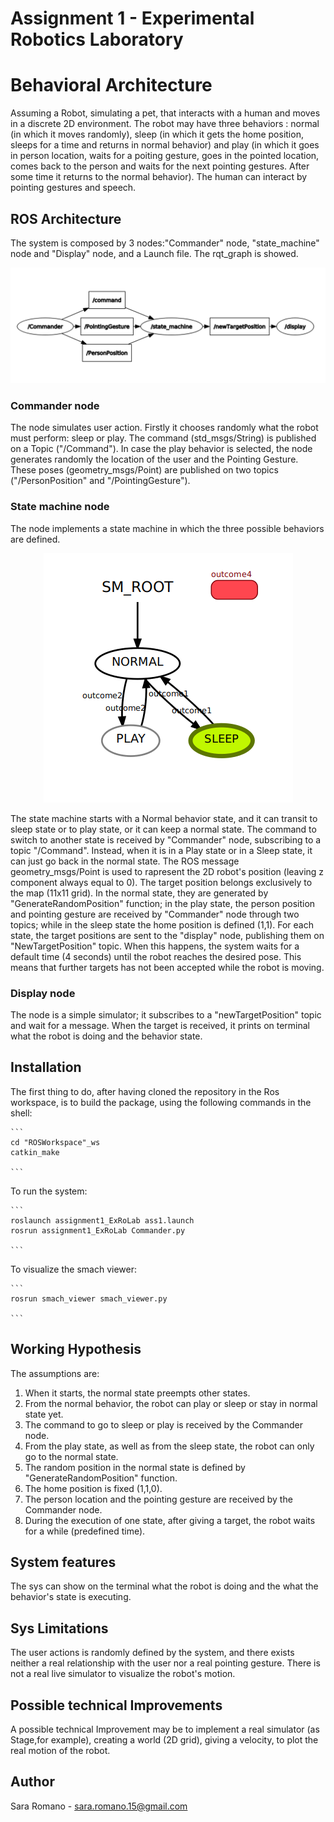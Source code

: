 # Assignment 1 - Experimental Robotics Laboratory 
# Behavioral Architecture
Assuming a Robot, simulating a pet, that interacts with a human and moves in a discrete 2D environment. 
The robot may have three behaviors : normal (in which it moves randomly), sleep (in which it gets the home position, sleeps for a time and returns in normal behavior) and play (in which it goes in person location, waits for a poiting gesture, goes in the pointed location, comes back to the person and waits for the next pointing gestures. After some time it returns to the normal behavior).
The human can interact by pointing gestures and speech. 

## ROS Architecture
The system is composed by 3 nodes:"Commander" node, "state_machine" node and "Display" node, and a Launch file. 
The rqt_graph is showed.
 
<p align="center"> 
<img src="https://github.com/sararom15/Assignment1_Exp_Ro_Lab/blob/main/Images/rqt_graph2.png">
</p>

### Commander node 
The node simulates user action. 
Firstly it chooses randomly what the robot must perform: sleep or play. The command (std_msgs/String) is published on a Topic ("/Command"). 
In case the play behavior is selected, the node generates randomly the location of the user and the Pointing Gesture. 
These poses (geometry_msgs/Point) are published on two topics ("/PersonPosition" and "/PointingGesture"). 

### State machine node
The node implements a state machine in which the three possible behaviors are defined. 

<p align="center"> 
<img src="https://github.com/sararom15/Assignment1_Exp_Ro_Lab/blob/main/Images/state%20machine.png">
</p>

The state machine starts with a Normal behavior state, and it can transit to sleep state or to play state, or it can keep a normal state.
The command to switch to another state is received by "Commander" node, subscribing to a topic "/Command". 
Instead, when it is in a Play state or in a Sleep state, it can just go back in the normal state. 
The ROS message geometry_msgs/Point is used to rapresent the 2D robot's position (leaving z component always equal to 0).
The target position belongs exclusively to the map (11x11 grid). 
In the normal state, they are generated by "GenerateRandomPosition" function; in the play state, the person position and pointing gesture are received by "Commander" node through two topics; while in the sleep state the home position is defined (1,1). 
For each state, the target positions are sent to the "display" node, publishing them on "NewTargetPosition" topic.
When this happens, the system waits for a default time (4 seconds) until the robot reaches the desired pose. This means that further targets has not been accepted while the robot is moving. 

### Display node
The node is a simple simulator; it subscribes to a "newTargetPosition" topic and wait for a message. 
When the target is received, it prints on terminal what the robot is doing and the behavior state. 

## Installation
The first thing to do, after having cloned the repository in the Ros workspace, is to build the package, using the following commands in the shell:
    
    ```
    cd "ROSWorkspace"_ws
    catkin_make

    ```
To run the system:
    
    ```
    roslaunch assignment1_ExRoLab ass1.launch
    rosrun assignment1_ExRoLab Commander.py
    
    ```
To visualize the smach viewer: 

    ```
    rosrun smach_viewer smach_viewer.py
    
    ```
   
## Working Hypothesis 
The assumptions are: 
1) When it starts, the normal state preempts other states. 
2) From the normal behavior, the robot can play or sleep or stay in normal state yet. 
3) The command to go to sleep or play is received by the Commander node. 
4) From the play state, as well as from the sleep state, the robot can only go to the normal state. 
5) The random position in the normal state is defined by "GenerateRandomPosition" function. 
6) The home position is fixed (1,1,0). 
7) The person location and the pointing gesture are received by the Commander node. 
8) During the execution of one state, after giving a target, the robot waits for a while (predefined time). 

## System features 
The sys can show on the terminal what the robot is doing and the what the behavior's state is executing. 


## Sys Limitations 
The user actions is randomly defined by the system, and there exists neither a real relationship with the user nor a real pointing gesture. 
There is not a real live simulator to visualize the robot's motion. 


## Possible technical Improvements 
A possible technical Improvement may be to implement a real simulator (as Stage,for example), creating a world (2D grid), giving a velocity, to plot the real motion of the robot. 

## Author 
Sara Romano - sara.romano.15@gmail.com





